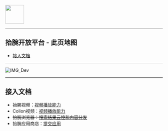 [<img src="favicon.ico" width="60" height="60" align="middle" />](https://www.hankmi.com)

***  
## 抬腕开放平台 - 此页地图
* [接入文档](#接入文档)

***

![IMG_Dev](https://s2.loli.net/2022/08/16/DS1LWZoTU4kh8AM.png)

***

## 接入文档
* 抬腕视频：[视频播放能力](dev/media.md)
* Colion视频：[视频播放能力](dev/media.md)
* ~~抬腕浏览器：[搜索结果云控和内容分发](dev/browser.md)~~  
* 抬腕应用商店：[提交应用](dev/apps.md)
